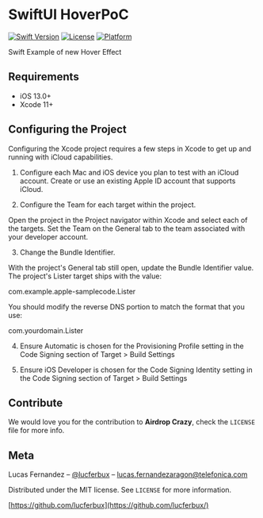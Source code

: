 # SwiftUI HoverPoC

[![Swift Version][swift-image]][swift-url]
[![License][license-image]][license-url]
[![Platform](https://img.shields.io/cocoapods/p/LFAlertController.svg?style=flat)](http://cocoapods.org/pods/LFAlertController)

Swift Example of new Hover Effect

## Requirements

- iOS 13.0+
- Xcode 11+

## Configuring the Project

Configuring the Xcode project requires a few steps in Xcode to get up and running with iCloud capabilities. 

1) Configure each Mac and iOS device you plan to test with an iCloud account. Create or use an existing Apple ID account that supports iCloud.

2) Configure the Team for each target within the project.

Open the project in the Project navigator within Xcode and select each of the targets. Set the Team on the General tab to the team associated with your developer account.

3) Change the Bundle Identifier.

With the project's General tab still open, update the Bundle Identifier value. The project's Lister target ships with the value:

com.example.apple-samplecode.Lister

You should modify the reverse DNS portion to match the format that you use:

com.yourdomain.Lister

4) Ensure Automatic is chosen for the Provisioning Profile setting in the Code Signing section of Target > Build Settings

5) Ensure iOS Developer is chosen for the Code Signing Identity setting in the Code Signing section of Target > Build Settings

## Contribute

We would love you for the contribution to **Airdrop Crazy**, check the ``LICENSE`` file for more info.

## Meta

Lucas Fernandez – [@lucferbux](https://twitter.com/lucferbux) – lucas.fernandezaragon@telefonica.com

Distributed under the MIT license. See ``LICENSE`` for more information.

[https://github.com/lucferbux](https://github.com/lucferbux/)

[swift-image]:https://img.shields.io/badge/swift-5.0-orange.svg
[swift-url]: https://swift.org/
[license-image]: https://img.shields.io/badge/License-MIT-blue.svg
[license-url]: LICENSE
